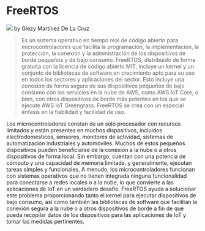 # FreeRTOS

![](https://d1.awsstatic.com/diagrams/Updated%20FreeRTOS%20how%20it%20works.fe61439aeb67580604f20cc89dba2bf1c89c1dc0.png)
by Giezy Martínez De La Cruz

> Es un sistema operativo en tiempo real de código abierto para microcontroladores que facilita la programación, la implementación, la protección, la conexión y la administración de los dispositivos de borde pequeños y de bajo consumo. FreeRTOS, distribuido de forma gratuita con la licencia de código abierto MIT, incluye un kernel y un conjunto de bibliotecas de software en crecimiento apto para su uso en todos los sectores y aplicaciones del sector. Esto incluye una conexión de forma segura de sus dispositivos pequeños de bajo consumo con los servicios en la nube de AWS, como AWS IoT Core, o bien, con otros dispositivos de borde más potentes en los que se ejecute AWS IoT Greengrass. FreeRTOS se crea con un especial énfasis en la fiabilidad y facilidad de uso.

Los microcontroladores constan de un solo procesador con recursos limitados y están presentes en muchos dispositivos, incluidos electrodomésticos, sensores, monitores de actividad, sistemas de automatización industriales y automóviles. Muchos de estos pequeños dispositivos pueden beneficiarse de la conexión a la nube o a otros dispositivos de forma local. Sin embargo, cuentan con una potencia de cómputo y una capacidad de memoria limitada, y generalmente, ejecutan tareas simples y funcionales. A menudo, los microcontroladores funcionan con sistemas operativos que no tienen integrada ninguna funcionalidad para conectarse a redes locales o a la nube, lo que convierte a las aplicaciones de IoT en un verdadero desafío. FreeRTOS ayuda a solucionar este problema proporcionando tanto el kernel para ejecutar dispositivos de bajo consumo, así como también las bibliotecas de software que facilitan la conexión segura a la nube o a otros dispositivos de borde a fin de que pueda recopilar datos de los dispositivos para las aplicaciones de IoT y tomar las medidas pertinentes.

